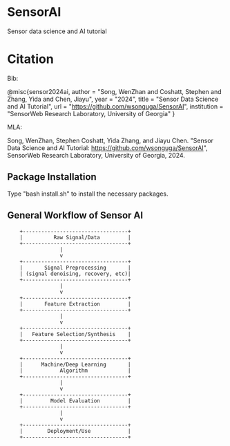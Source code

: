 # SensorAI
Sensor data science and AI tutorial

# Citation 

Bib: 

@misc{sensor2024ai,
author = "Song, WenZhan and Coshatt, Stephen and Zhang, Yida and Chen, Jiayu",
year = "2024",
title = "Sensor Data Science and AI Tutorial",
url = "https://github.com/wsonguga/SensorAI",
institution = "SensorWeb Research Laboratory, University of Georgia" }

MLA:

Song, WenZhan, Stephen Coshatt, Yida Zhang, and Jiayu Chen. "Sensor Data Science and AI Tutorial: https://github.com/wsonguga/SensorAI", SensorWeb Research Laboratory, University of Georgia, 2024.

## Package Installation
Type "bash install.sh" to install the necessary packages.

## General Workflow of Sensor AI

        +----------------------------------+
        |          Raw Signal/Data         |
        +----------------------------------+
                     |
                     v
        +----------------------------------+
        |       Signal Preprocessing       |
        | (signal denoising, recovery, etc)|
        +----------------------------------+
                     |
                     v
        +----------------------------------+
        |       Feature Extraction         |
        +----------------------------------+
                     |
                     v
        +----------------------------------+
        |   Feature Selection/Synthesis    |
        +----------------------------------+
                     |
                     v
        +----------------------------------+
        |      Machine/Deep Learning       |
        |            Algorithm             |
        +----------------------------------+
                     |
                     v
        +----------------------------------+
        |         Model Evaluation         |
        +----------------------------------+
                     |
                     v
        +----------------------------------+
        |        Deployment/Use            |
        +----------------------------------+
